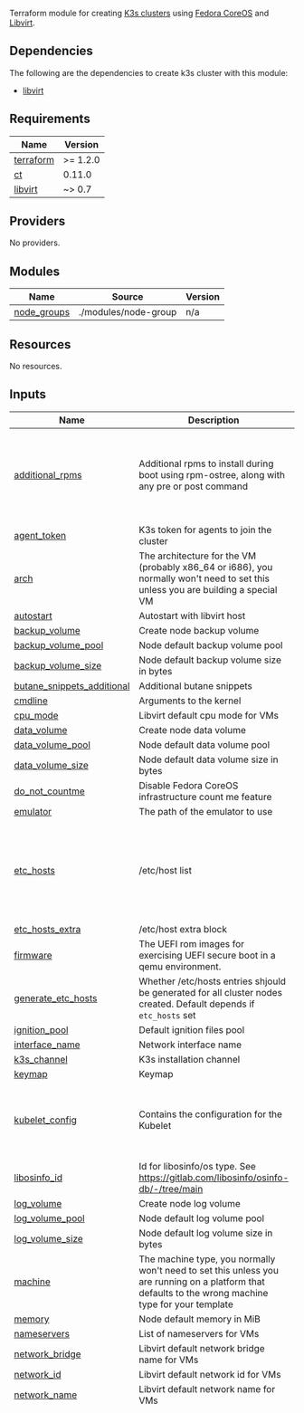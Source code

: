 Terraform module for creating [K3s clusters](https://docs.k3s.io/) using [Fedora CoreOS](https://docs.fedoraproject.org/en-US/fedora-coreos/) and [Libvirt](https://libvirt.org/).

## Dependencies
The following are the dependencies to create k3s cluster with this module:
* [libvirt](https://libvirt.org/)

<!-- BEGIN_TF_DOCS -->
## Requirements

| Name | Version |
|------|---------|
| <a name="requirement_terraform"></a> [terraform](#requirement\_terraform) | >= 1.2.0 |
| <a name="requirement_ct"></a> [ct](#requirement\_ct) | 0.11.0 |
| <a name="requirement_libvirt"></a> [libvirt](#requirement\_libvirt) | ~> 0.7 |

## Providers

No providers.

## Modules

| Name | Source | Version |
|------|--------|---------|
| <a name="module_node_groups"></a> [node\_groups](#module\_node\_groups) | ./modules/node-group | n/a |

## Resources

No resources.

## Inputs

| Name | Description | Type | Default | Required |
|------|-------------|------|---------|:--------:|
| <a name="input_additional_rpms"></a> [additional\_rpms](#input\_additional\_rpms) | Additional rpms to install during boot using rpm-ostree, along with any pre or post command | <pre>object(<br>    {<br>      cmd_pre  = optional(list(string), [])<br>      list     = optional(list(string), [])<br>      cmd_post = optional(list(string), [])<br>    }<br>  )</pre> | `null` | no |
| <a name="input_agent_token"></a> [agent\_token](#input\_agent\_token) | K3s token for agents to join the cluster | `string` | `null` | no |
| <a name="input_arch"></a> [arch](#input\_arch) | The architecture for the VM (probably x86\_64 or i686), you normally won't need to set this unless you are building a special VM | `string` | `null` | no |
| <a name="input_autostart"></a> [autostart](#input\_autostart) | Autostart with libvirt host | `bool` | `null` | no |
| <a name="input_backup_volume"></a> [backup\_volume](#input\_backup\_volume) | Create node backup volume | `bool` | `null` | no |
| <a name="input_backup_volume_pool"></a> [backup\_volume\_pool](#input\_backup\_volume\_pool) | Node default backup volume pool | `string` | `null` | no |
| <a name="input_backup_volume_size"></a> [backup\_volume\_size](#input\_backup\_volume\_size) | Node default backup volume size in bytes | `number` | `null` | no |
| <a name="input_butane_snippets_additional"></a> [butane\_snippets\_additional](#input\_butane\_snippets\_additional) | Additional butane snippets | `list(string)` | `[]` | no |
| <a name="input_cmdline"></a> [cmdline](#input\_cmdline) | Arguments to the kernel | `list(map(string))` | `[]` | no |
| <a name="input_cpu_mode"></a> [cpu\_mode](#input\_cpu\_mode) | Libvirt default cpu mode for VMs | `string` | `null` | no |
| <a name="input_data_volume"></a> [data\_volume](#input\_data\_volume) | Create node data volume | `bool` | `null` | no |
| <a name="input_data_volume_pool"></a> [data\_volume\_pool](#input\_data\_volume\_pool) | Node default data volume pool | `string` | `null` | no |
| <a name="input_data_volume_size"></a> [data\_volume\_size](#input\_data\_volume\_size) | Node default data volume size in bytes | `number` | `null` | no |
| <a name="input_do_not_countme"></a> [do\_not\_countme](#input\_do\_not\_countme) | Disable Fedora CoreOS infrastructure count me feature | `bool` | `null` | no |
| <a name="input_emulator"></a> [emulator](#input\_emulator) | The path of the emulator to use | `string` | `null` | no |
| <a name="input_etc_hosts"></a> [etc\_hosts](#input\_etc\_hosts) | /etc/host list | <pre>list(<br>    object(<br>      {<br>        ip       = string<br>        hostname = string<br>        fqdn     = string<br>      }<br>    )<br>  )</pre> | `null` | no |
| <a name="input_etc_hosts_extra"></a> [etc\_hosts\_extra](#input\_etc\_hosts\_extra) | /etc/host extra block | `string` | `null` | no |
| <a name="input_firmware"></a> [firmware](#input\_firmware) | The UEFI rom images for exercising UEFI secure boot in a qemu environment. | `string` | `null` | no |
| <a name="input_generate_etc_hosts"></a> [generate\_etc\_hosts](#input\_generate\_etc\_hosts) | Whether /etc/hosts entries shjould be generated for all cluster nodes created. Default depends if `etc_hosts` set | `bool` | `null` | no |
| <a name="input_ignition_pool"></a> [ignition\_pool](#input\_ignition\_pool) | Default ignition files pool | `string` | `null` | no |
| <a name="input_interface_name"></a> [interface\_name](#input\_interface\_name) | Network interface name | `string` | `null` | no |
| <a name="input_k3s_channel"></a> [k3s\_channel](#input\_k3s\_channel) | K3s installation channel | `string` | `null` | no |
| <a name="input_keymap"></a> [keymap](#input\_keymap) | Keymap | `string` | `null` | no |
| <a name="input_kubelet_config"></a> [kubelet\_config](#input\_kubelet\_config) | Contains the configuration for the Kubelet | <pre>object(<br>    {<br>      version = optional(string)<br>      content = optional(string)<br>    }<br>  )</pre> | `null` | no |
| <a name="input_libosinfo_id"></a> [libosinfo\_id](#input\_libosinfo\_id) | Id for libosinfo/os type. See https://gitlab.com/libosinfo/osinfo-db/-/tree/main | `string` | `null` | no |
| <a name="input_log_volume"></a> [log\_volume](#input\_log\_volume) | Create node log volume | `bool` | `null` | no |
| <a name="input_log_volume_pool"></a> [log\_volume\_pool](#input\_log\_volume\_pool) | Node default log volume pool | `string` | `null` | no |
| <a name="input_log_volume_size"></a> [log\_volume\_size](#input\_log\_volume\_size) | Node default log volume size in bytes | `number` | `null` | no |
| <a name="input_machine"></a> [machine](#input\_machine) | The machine type, you normally won't need to set this unless you are running on a platform that defaults to the wrong machine type for your template | `string` | `null` | no |
| <a name="input_memory"></a> [memory](#input\_memory) | Node default memory in MiB | `number` | `null` | no |
| <a name="input_nameservers"></a> [nameservers](#input\_nameservers) | List of nameservers for VMs | `list(string)` | `null` | no |
| <a name="input_network_bridge"></a> [network\_bridge](#input\_network\_bridge) | Libvirt default network bridge name for VMs | `string` | `null` | no |
| <a name="input_network_id"></a> [network\_id](#input\_network\_id) | Libvirt default network id for VMs | `string` | `null` | no |
| <a name="input_network_name"></a> [network\_name](#input\_network\_name) | Libvirt default network name for VMs | `string` | `null` | no |
| <a name="input_node_groups"></a> [node\_groups](#input\_node\_groups) | List of node groups | <pre>list(<br>    object(<br>      {<br>        name = string<br>        mode = string<br>        # general<br>        butane_snippets_additional = optional(list(string))<br>        periodic_updates = optional(<br>          object(<br>            {<br>              time_zone = optional(string, "")<br>              windows = list(<br>                object(<br>                  {<br>                    days           = list(string)<br>                    start_time     = string<br>                    length_minutes = string<br>                  }<br>                )<br>              )<br>            }<br>          )<br>        )<br>        k3s_channel         = optional(string)<br>        rollout_wariness    = optional(string)<br>        ssh_authorized_key  = optional(string)<br>        nameservers         = optional(list(string))<br>        grub_password_hash  = optional(string)<br>        timezone            = optional(string)<br>        keymap              = optional(string)<br>        interface_name      = optional(string)<br>        etc_hosts_extra     = optional(string)<br>        systemd_pager       = optional(string)<br>        sysctl              = optional(map(string))<br>        sync_time_with_host = optional(bool)<br>        do_not_countme      = optional(bool)<br>        wait_for_lease      = optional(bool)<br>        qemu_agent          = optional(bool)<br>        do_not_countme      = optional(bool)<br>        additional_rpms = optional(<br>          object(<br>            {<br>              cmd_pre  = optional(list(string), [])<br>              list     = optional(list(string), [])<br>              cmd_post = optional(list(string), [])<br>            }<br>          )<br>        )<br>        # k3s config for this node_group<br>        k3s_config = optional(<br>          object(<br>            {<br>              envvars              = optional(list(string))<br>              parameters           = optional(list(string))<br>              selinux              = optional(bool)<br>              data_dir             = optional(string)<br>              script_url           = optional(string)<br>              script_sha256sum     = optional(string)<br>              repo_baseurl         = optional(string)<br>              repo_gpgkey          = optional(string)<br>              testing_repo         = optional(bool)<br>              testing_repo_baseurl = optional(string)<br>              testing_repo_gpgkey  = optional(string)<br>            }<br>          )<br>        )<br>        k3s_fleetlock = optional(<br>          object(<br>            {<br>              version        = optional(string)<br>              namespace      = optional(string)<br>              cluster_ip     = optional(string)<br>              group          = optional(string)<br>              node_selectors = optional(list(map(string)), [])<br>              tolerations = optional(<br>                list(<br>                  object(<br>                    {<br>                      key      = string<br>                      operator = string<br>                      value    = optional(string)<br>                      effect   = string<br>                    }<br>                  )<br>                ), []<br>              )<br>            }<br>          )<br>        )<br>        kubelet_config = optional(<br>          object(<br>            {<br>              version = optional(string)<br>              content = optional(string)<br>            }<br>          )<br>        )<br>        # general libvirt node<br>        cpu_mode     = optional(string)<br>        vcpu         = optional(number)<br>        memory       = optional(number)<br>        libosinfo_id = optional(string)<br>        xslt_snippet = optional(string)<br>        arch         = optional(string)<br>        cmdline      = optional(list(map(string)))<br>        emulator     = optional(string)<br>        machine      = optional(string)<br>        firmware     = optional(string)<br>        nvram = optional(<br>          object(<br>            {<br>              file     = string<br>              template = optional(string)<br><br>            }<br>          )<br>        )<br>        root_volume_pool      = optional(string)<br>        root_volume_size      = optional(number)<br>        root_base_volume_name = optional(string)<br>        root_base_volume_pool = optional(string)<br>        log_volume            = optional(bool)<br>        log_volume_size       = optional(number)<br>        log_volume_pool       = optional(string)<br>        data_volume           = optional(bool)<br>        data_volume_pool      = optional(string)<br>        data_volume_size      = optional(number)<br>        backup_volume         = optional(bool)<br>        backup_volume_pool    = optional(string)<br>        backup_volume_size    = optional(number)<br>        ignition_pool         = optional(string)<br>        autostart             = optional(bool)<br>        wait_for_lease        = optional(bool)<br>        network_id            = optional(string)<br>        network_bridge        = optional(string)<br>        network_name          = optional(string)<br>        nodes = list(<br>          object(<br>            {<br>              # libvirt node<br>              fqdn            = string<br>              cidr_ip_address = optional(string)<br>              mac             = optional(string)<br>              # specific libvirt node<br>              cpu_mode     = optional(string)<br>              vcpu         = optional(number)<br>              memory       = optional(number)<br>              libosinfo_id = optional(string)<br>              xslt_snippet = optional(string)<br>              arch         = optional(string)<br>              cmdline      = optional(list(map(string)))<br>              emulator     = optional(string)<br>              machine      = optional(string)<br>              firmware     = optional(string)<br>              nvram = optional(<br>                object(<br>                  {<br>                    file     = string<br>                    template = optional(string)<br><br>                  }<br>                )<br>              )<br>              root_volume_pool      = optional(string)<br>              root_volume_size      = optional(number)<br>              root_base_volume_name = optional(string)<br>              root_base_volume_pool = optional(string)<br>              log_volume            = optional(bool)<br>              log_volume_size       = optional(number)<br>              log_volume_pool       = optional(string)<br>              data_volume           = optional(bool)<br>              data_volume_pool      = optional(string)<br>              data_volume_size      = optional(number)<br>              backup_volume         = optional(bool)<br>              backup_volume_pool    = optional(string)<br>              backup_volume_size    = optional(number)<br>              ignition_pool         = optional(string)<br>              autostart             = optional(bool)<br>              wait_for_lease        = optional(bool)<br>              network_id            = optional(string)<br>              network_bridge        = optional(string)<br>              network_name          = optional(string)<br>            }<br>          )<br>        )<br>      }<br>    )<br>  )</pre> | n/a | yes |
| <a name="input_nvram"></a> [nvram](#input\_nvram) | This block allows specifying the following attributes related to the nvram | <pre>object(<br>    {<br>      file     = string<br>      template = optional(string)<br><br>    }<br>  )</pre> | `null` | no |
| <a name="input_origin_server"></a> [origin\_server](#input\_origin\_server) | Server host to connect nodes to (ex: https://example:6443) | `string` | `""` | no |
| <a name="input_periodic_updates"></a> [periodic\_updates](#input\_periodic\_updates) | Only reboot for updates during certain timeframes<br>{<br>  time\_zone = "localtime"<br>  windows = [<br>    {<br>      days           = ["Sat"],<br>      start\_time     = "23:30",<br>      length\_minutes = "60"<br>    },<br>    {<br>      days           = ["Sun"],<br>      start\_time     = "00:30",<br>      length\_minutes = "60"<br>    }<br>  ]<br>} | <pre>object(<br>    {<br>      time_zone = optional(string, "")<br>      windows = list(<br>        object(<br>          {<br>            days           = list(string)<br>            start_time     = string<br>            length_minutes = string<br>          }<br>        )<br>      )<br>    }<br>  )</pre> | `null` | no |
| <a name="input_qemu_agent"></a> [qemu\_agent](#input\_qemu\_agent) | Install qemu guest agent | `bool` | `null` | no |
| <a name="input_rollout_wariness"></a> [rollout\_wariness](#input\_rollout\_wariness) | Wariness to update, 1.0 (very cautious) to 0.0 (very eager) | `string` | `null` | no |
| <a name="input_root_base_volume_name"></a> [root\_base\_volume\_name](#input\_root\_base\_volume\_name) | Node default base root volume name | `string` | `null` | no |
| <a name="input_root_base_volume_pool"></a> [root\_base\_volume\_pool](#input\_root\_base\_volume\_pool) | Node default base root volume pool | `string` | `null` | no |
| <a name="input_root_volume_pool"></a> [root\_volume\_pool](#input\_root\_volume\_pool) | Node default root volume pool | `string` | `null` | no |
| <a name="input_root_volume_size"></a> [root\_volume\_size](#input\_root\_volume\_size) | Node default root volume size in bytes | `number` | `null` | no |
| <a name="input_secret_encryption_key"></a> [secret\_encryption\_key](#input\_secret\_encryption\_key) | Set an specific secret encryption (inteneded only for bootstrap) | `string` | `null` | no |
| <a name="input_ssh_authorized_key"></a> [ssh\_authorized\_key](#input\_ssh\_authorized\_key) | Authorized ssh key for core user | `string` | n/a | yes |
| <a name="input_sync_time_with_host"></a> [sync\_time\_with\_host](#input\_sync\_time\_with\_host) | Sync guest time with the kvm host | `bool` | `null` | no |
| <a name="input_sysctl"></a> [sysctl](#input\_sysctl) | Additional kernel tuning in sysctl.d | `map(string)` | `null` | no |
| <a name="input_systemd_pager"></a> [systemd\_pager](#input\_systemd\_pager) | Systemd pager | `string` | `null` | no |
| <a name="input_timezone"></a> [timezone](#input\_timezone) | Timezone for VMs as listed by `timedatectl list-timezones` | `string` | `null` | no |
| <a name="input_token"></a> [token](#input\_token) | K3s token for servers to join the cluster, ang agents if `agent_token` is not set | `string` | `null` | no |
| <a name="input_vcpu"></a> [vcpu](#input\_vcpu) | Node default vcpu count | `number` | `null` | no |
| <a name="input_wait_for_lease"></a> [wait\_for\_lease](#input\_wait\_for\_lease) | Wait for network lease | `bool` | `null` | no |
| <a name="input_xslt_snippet"></a> [xslt\_snippet](#input\_xslt\_snippet) | Snippet specifying XSLT to transform the generated XML definition before creating the domain. | `string` | `null` | no |

## Outputs

No outputs.
<!-- END_TF_DOCS -->